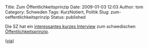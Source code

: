 Title: Zum Öffentlichkeitsprinzip
Date: 2009-01-03 12:03
Author: tom
Category: Schweden
Tags: KurzNotiert, Politik
Slug: zum-oeffentlichkeitsprinzip
Status: published

Die SZ hat ein [interessantes kurzes
Interview](http://www.sueddeutsche.de/154387/937/2696973/Rufen-Sie-einfach-an.html)
zum schwedischen
[Öffentlichkeitsprinzip](http://www.fiket.de/2006/08/13/wort-der-woche-offentlighetsprincipen/).  

([via](http://skandinavien-blog.blogspot.com/2009/01/rufen-sie-einfach.html))

